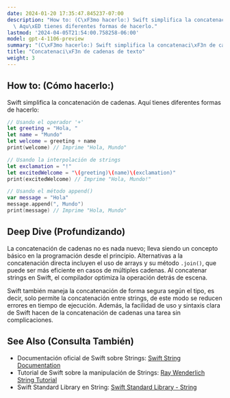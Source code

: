 ```yaml
---
date: 2024-01-20 17:35:47.845237-07:00
description: "How to: (C\xF3mo hacerlo:) Swift simplifica la concatenaci\xF3n de cadenas.\
  \ Aqu\xED tienes diferentes formas de hacerlo."
lastmod: '2024-04-05T21:54:00.758258-06:00'
model: gpt-4-1106-preview
summary: "(C\xF3mo hacerlo:) Swift simplifica la concatenaci\xF3n de cadenas."
title: "Concatenaci\xF3n de cadenas de texto"
weight: 3
---
```


## How to: (Cómo hacerlo:)
Swift simplifica la concatenación de cadenas. Aquí tienes diferentes formas de hacerlo:

```Swift
// Usando el operador '+'
let greeting = "Hola, "
let name = "Mundo"
let welcome = greeting + name
print(welcome) // Imprime "Hola, Mundo"

// Usando la interpolación de strings
let exclamation = "!"
let excitedWelcome = "\(greeting)\(name)\(exclamation)"
print(excitedWelcome) // Imprime "Hola, Mundo!"

// Usando el método append()
var message = "Hola"
message.append(", Mundo")
print(message) // Imprime "Hola, Mundo"
```

## Deep Dive (Profundizando)
La concatenación de cadenas no es nada nuevo; lleva siendo un concepto básico en la programación desde el principio. Alternativas a la concatenación directa incluyen el uso de arrays y su método `.join()`, que puede ser más eficiente en casos de múltiples cadenas. Al concatenar strings en Swift, el compilador optimiza la operación detrás de escena.

Swift también maneja la concatenación de forma segura según el tipo, es decir, solo permite la concatenación entre strings, de este modo se reducen errores en tiempo de ejecución. Además, la facilidad de uso y sintaxis clara de Swift hacen de la concatenación de cadenas una tarea sin complicaciones.

## See Also (Consulta También)
- Documentación oficial de Swift sobre Strings: [Swift String Documentation](https://docs.swift.org/swift-book/LanguageGuide/StringsAndCharacters.html)
- Tutorial de Swift sobre la manipulación de Strings: [Ray Wenderlich String Tutorial](https://www.raywenderlich.com/553-string-manipulation-in-swift-4)
- Swift Standard Library en String: [Swift Standard Library - String](https://developer.apple.com/documentation/swift/string)
